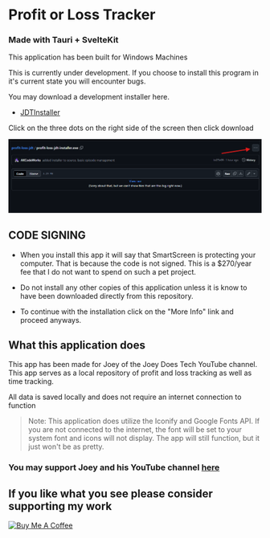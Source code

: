 # Profit or Loss Tracker

### Made with Tauri + SvelteKit

This application has been built for Windows Machines

This is currently under development. If you choose to install this program in it's current state you will encounter bugs.

You may download a development installer here.

- [JDTInstaller](profit-loss-jdt-installer.exe)

Click on the three dots on the right side of the screen then click download

![installer](installscreen.png)

## CODE SIGNING

- When you install this app it will say that SmartScreen is protecting your computer. That is because the code is not signed. This is a $270/year fee that I do not want to spend on such a pet project.

- Do not install any other copies of this application unless it is know to have been downloaded directly from this repository.

- To continue with the installation click on the "More Info" link and proceed anyways.

## What this application does

This app has been made for Joey of the Joey Does Tech YouTube channel. This app serves as a local repository of profit and loss tracking as well as time tracking.

All data is saved locally and does not require an internet connection to function

> Note: This application does utilize the Iconify and Google Fonts API. If you are not connected to the internet, the font will be set to your system font and icons will not display. The app will still function, but it just won't be as pretty.

### You may support Joey and his YouTube channel [here](https://www.youtube.com/c/JoeyDoesTech)

## If you like what you see please consider supporting my work

<a href="buymeacoffee.com/akcoding916" target="_blank"><img src="https://cdn.buymeacoffee.com/buttons/default-yellow.png" alt="Buy Me A Coffee" height="41" width="174"></a>

